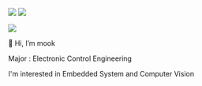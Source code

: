 <a href="버튼을 눌렀을 때 이동할 링크" target="_blank"><img src="https://img.shields.io/badge/뱃지레이블-배경색?style=뱃지모양&logo=로고&logoColor=로고색상"/></a>
<a href="https://www.youtube.com/@%EA%B0%95%EB%AA%85%EB%AC%B5-m3p" target="_blank"><img src="https://img.shields.io/badge/Youtube-FFFFFF?style=plastic&logo=#FF0000&logoColor=000000"/></a>

<a href="https://www.youtube.com/@%EA%B0%95%EB%AA%85%EB%AC%B5-m3p" target="_blank">
  <img src="https://img.shields.io/badge/Youtube-FF0000?style=plastic&logo=youtube&logoColor=FFFFFF" />
</a>

👋 Hi, I’m mook

Major : Electronic Control Engineering

I'm interested in Embedded System and Computer Vision
